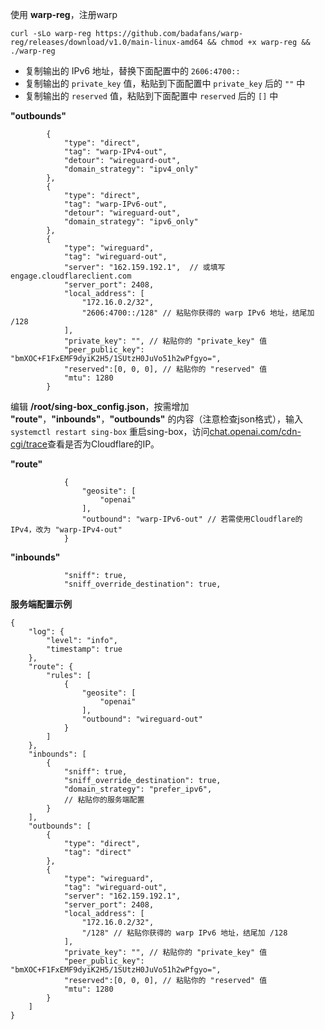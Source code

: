使用 **warp-reg**，注册warp

```
curl -sLo warp-reg https://github.com/badafans/warp-reg/releases/download/v1.0/main-linux-amd64 && chmod +x warp-reg && ./warp-reg
```

- 复制输出的 IPv6 地址，替换下面配置中的 `2606:4700::`
- 复制输出的 `private_key` 值，粘贴到下面配置中 `private_key` 后的 `""` 中
- 复制输出的 `reserved` 值，粘贴到下面配置中 `reserved` 后的 `[]` 中

**"outbounds"**
```jsonc
        {
            "type": "direct",
            "tag": "warp-IPv4-out",
            "detour": "wireguard-out",
            "domain_strategy": "ipv4_only"
        },
        {
            "type": "direct",
            "tag": "warp-IPv6-out",
            "detour": "wireguard-out",
            "domain_strategy": "ipv6_only"
        },
        {
            "type": "wireguard",
            "tag": "wireguard-out",
            "server": "162.159.192.1",  // 或填写 engage.cloudflareclient.com
            "server_port": 2408,
            "local_address": [
                "172.16.0.2/32",
                "2606:4700::/128" // 粘贴你获得的 warp IPv6 地址，结尾加 /128
            ],
            "private_key": "", // 粘贴你的 "private_key" 值
            "peer_public_key": "bmXOC+F1FxEMF9dyiK2H5/1SUtzH0JuVo51h2wPfgyo=",
            "reserved":[0, 0, 0], // 粘贴你的 "reserved" 值
            "mtu": 1280
        }
```

编辑 **/root/sing-box_config.json**，按需增加 **"route"**，**"inbounds"**，**"outbounds"** 的内容（注意检查json格式），输入 `systemctl restart sing-box` 重启sing-box，访问[chat.openai.com/cdn-cgi/trace](https://chat.openai.com/cdn-cgi/trace)查看是否为Cloudflare的IP。

**"route"**
```jsonc
            {
                "geosite": [
                    "openai"
                ],
                "outbound": "warp-IPv6-out" // 若需使用Cloudflare的IPv4，改为 "warp-IPv4-out"
            }
```

**"inbounds"**
```jsonc
            "sniff": true,
            "sniff_override_destination": true,
```

**服务端配置示例**

```jsonc
{
    "log": {
        "level": "info",
        "timestamp": true
    },
    "route": {
        "rules": [
            {
                "geosite": [
                    "openai"
                ],
                "outbound": "wireguard-out"
            }
        ]
    },
    "inbounds": [
        {
            "sniff": true,
            "sniff_override_destination": true,
            "domain_strategy": "prefer_ipv6",
            // 粘贴你的服务端配置
        }
    ],
    "outbounds": [
        {
            "type": "direct",
            "tag": "direct"
        },
        {
            "type": "wireguard",
            "tag": "wireguard-out",
            "server": "162.159.192.1",
            "server_port": 2408,
            "local_address": [
                "172.16.0.2/32",
                "/128" // 粘贴你获得的 warp IPv6 地址，结尾加 /128
            ],
            "private_key": "", // 粘贴你的 "private_key" 值
            "peer_public_key": "bmXOC+F1FxEMF9dyiK2H5/1SUtzH0JuVo51h2wPfgyo=",
            "reserved":[0, 0, 0], // 粘贴你的 "reserved" 值
            "mtu": 1280
        }
    ]
}
```
